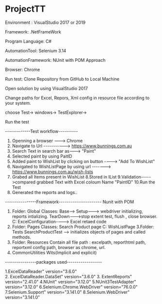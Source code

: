 # ProjectTT

Environment : VisualStudio 2017 or 2019

Framework: .NetFrameWork

Program Language: C#

AutomationTool: Selenium 3.14

AutomationFramework: NUnit with POM Approach

Browser: Chrome

Run test: Clone Repository from GitHub to Local Machine

Open solution by using VisualStudio 2017 

Change paths for Excel, Repors, Xml config in resource file according to your system.

choose Test-> windows-> TestExplorer->

Run the test 

-------------Test workflow----------
1. Openning a browser ---> Chrome 
2. Navigate to Url -----------> https://www.bunnings.com.au
3. Search Text in search bar as---> "Paint"
4. Selected  paint by using PaitID
5. Added paint to WishList by clicking on button ----> "Add To WishList"
6. Navigated to WishListPage by using url -------> https://www.bunnings.com.au/wish-lists
7. Grabed all Items present in WishList 
8.Stored in IList
9.Validation----->compared grabbed Text with Excel coloum Name "PaintID"
10.Run the Test
11. Generated the reports and logs..

----------------Framework----------------------
Nunit with POM
1. Folder: Global
   Classes: Base--> Setup---> webdriver initializing, reports intializing.
                     TearDown--->stop extent test, flush , close browser.
   C: ExcelConfiguration----> Excel retaed code
2. Folder: Pages
   Classes: Search Product page
    C:  WishListPage
3.Folder: Tests
          SearchProductTest --> initializes objects of pages and called methods.
4. Folder: Resources
              Contain all file path : excelpath, reporthtml path, reportxml config path, browser as chrome, url.
5. CommonUtilities
              Wits(Implicit and explicit)

----------------packages used------------------

1.ExcelDataReader" version="3.6.0"  
2. ExcelDataReader.DataSet" version="3.6.0" 
3. ExtentReports" version="2.41.0" 
4.NUnit" version="3.12.0" 
5.NUnit3TestAdapter" version="3.12.0" 
6.Selenium.Chrome.WebDriver" version="76.0.0" 
7.Selenium.Support" version="3.141.0" 
8.Selenium.WebDriver" version="3.141.0" 

